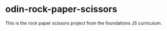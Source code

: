 # odin-rock-paper-scissors
This is the rock paper scissors project from the foundations JS curriculum.  
